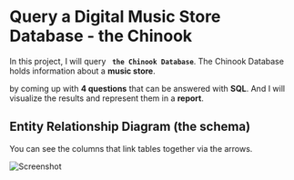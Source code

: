 # Query a Digital Music Store Database - the Chinook

In this project, I will query **` the Chinook Database`**. The Chinook Database holds information about a **music store**. 


by coming up with **4 questions** that can be answered with **SQL**. 
And I will visualize the results and represent them in a **report**. 
## Entity Relationship Diagram (the schema)
You can see the columns that link tables together via the arrows.

![Screenshot](https://video.udacity-data.com/topher/2017/June/5956d5ee_screen-shot-2017-06-29-at-10.51.15-pm/screen-shot-2017-06-29-at-10.51.15-pm.png)

